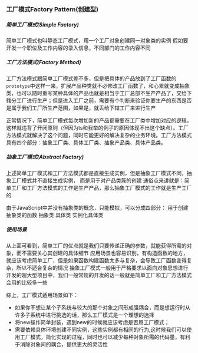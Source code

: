 ### 工厂模式Factory Pattern(创建型)

##### 简单工厂模式(Simple Factory)
简单工厂模式也叫静态工厂模式，用一个工厂对象创建同一对象类的实例
假如要开发一个职位及工作内容的录入信息，不同部门的工作内容不同



##### 工厂方法模式(Factory Method)

工厂方法模式跟简单工厂模式差不多，但是把具体的产品放到了工厂函数的`prototype`中这样一来，扩展产品种类就不必修改工厂函数了，和心累就变成抽象类，也可以随时重写某种具体的产品也就是相当于工厂总部不生产产品了，交给下辖分工厂进行生产；但是进入工厂之前，需要有个判断来验证你要生产的东西是否是属于我们工厂所生产范围，如果是，就丢给下辖工厂来进行生产



正常情况下，简单工厂模式每次增加新的产品都需要在工厂类中增加对应的逻辑，这样就违背了开闭原则（但因为ts和我举的例子的原因体现不出这个缺点）。工厂方法模式就解决了这个问题，同时它能更好的解决复杂的业务环境。工厂方法模式具有四个部分：抽象工厂类、具体工厂类、抽象产品类、具体产品类。

##### 抽象工厂模式(Abstract Factory)

上述简单工厂模式和工厂方法模式都是直接生成实例，但是抽象工厂模式不同，抽象工厂模式并不直接生成实例， 而是用于对产品类簇的创建
通俗点来讲就是：简单工厂和工厂方法模式的工作是生产产品，那么抽象工厂模式的工作就是生产工厂的

由于JavaScript中并没有抽象类的概念，只能模拟，可以分成四部分：
用于创建抽象类的函数
抽象类
具体类
实例化具体类

##### 使用场景
从上面可看到，简单工厂的优点就是我们只要传递正确的参数，就能获得所需的对象，而不需要关心其创建的具体细节
应用场景也容易识别，有构造函数的地方，就应该考虑简单工厂，但是如果函数构建函数太多与复杂，会导致工厂函数变得复杂，所以不适合复杂的情况
抽象工厂模式一般用于严格要求以面向对象思想进行开发的超大型项目中，我们一般常规的开发的话一般就是简单工厂和工厂方法模式会用的比较多一些

综上，工厂模式适用场景如下：

- 如果你不想让某个子系统与较大的那个对象之间形成强耦合，而是想运行时从许多子系统中进行挑选的话，那么工厂模式是一个理想的选择
- 将new操作简单封装，遇到new的时候就应该考虑是否用工厂模式；
- 需要依赖具体环境创建不同实例，这些实例都有相同的行为,这时候我们可以使用工厂模式，简化实现的过程，同时也可以减少每种对象所需的代码量，有利于消除对象间的耦合，提供更大的灵活性